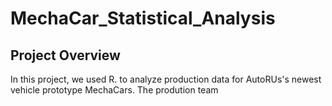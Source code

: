 # MechaCar_Statistical_Analysis
## Project Overview
In this project, we used R. to analyze production data for AutoRUs's newest vehicle prototype MechaCars. The prodution team  

